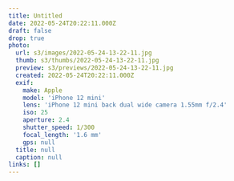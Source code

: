 ```yaml
---
title: Untitled
date: 2022-05-24T20:22:11.000Z
draft: false
drop: true
photo:
  url: s3/images/2022-05-24-13-22-11.jpg
  thumb: s3/thumbs/2022-05-24-13-22-11.jpg
  preview: s3/previews/2022-05-24-13-22-11.jpg
  created: 2022-05-24T20:22:11.000Z
  exif:
    make: Apple
    model: 'iPhone 12 mini'
    lens: 'iPhone 12 mini back dual wide camera 1.55mm f/2.4'
    iso: 25
    aperture: 2.4
    shutter_speed: 1/300
    focal_length: '1.6 mm'
    gps: null
  title: null
  caption: null
links: []
---
```

